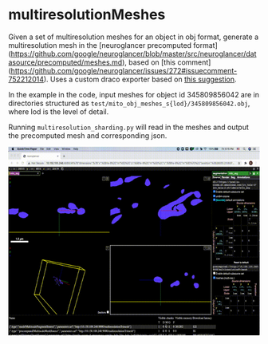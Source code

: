 # multiresolutionMeshes

Given a set of multiresolution meshes for an object in obj format, generate a multiresolution mesh in the [neuroglancer precomputed format] (https://github.com/google/neuroglancer/blob/master/src/neuroglancer/datasource/precomputed/meshes.md), based on  [this comment] (https://github.com/google/neuroglancer/issues/272#issuecomment-752212014). Uses a custom draco exporter based on [this suggestion]( https://github.com/google/neuroglancer/issues/266#issuecomment-739601142).

In the example in the code, input meshes for object id 345809856042 are in directories structured as `test/mito_obj_meshes_s{lod}/345809856042.obj`, where lod is the level of detail.

Running `multiresolution_sharding.py` will read in the meshes and output the precomputed mesh and corresponding json.

![Demo](recording/recording.gif)


